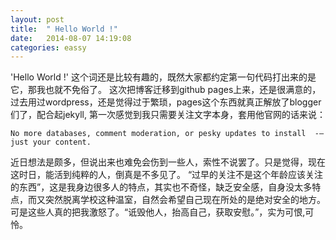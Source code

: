 ```yaml
---
layout: post
title:  " Hello World !"
date:   2014-08-07 14:19:08
categories: eassy
---
```


'Hello World !' 这个词还是比较有趣的，既然大家都约定第一句代码打出来的是它，那我也就不免俗了。
这次把博客迁移到github pages上来，还是很满意的，过去用过wordpress，还是觉得过于繁琐，pages这个东西就真正解放了blogger们了，配合起jekyll,
第一次感觉到我只需要关注文字本身，套用他官网的话来说：
<!--more-->

`No more databases, comment moderation, or pesky updates to install  -—just your content.`

近日想法是颇多，但说出来也难免会伤到一些人，索性不说罢了。只是觉得，现在这时日，能活到纯粹的人，倒真是不多见了。
“过早的关注不是这个年龄应该关注的东西”，这是我身边很多人的特点，其实也不奇怪，缺乏安全感，自身没太多特点，而又突然脱离学校这种温室，自然会希望自己现在所处的是绝对安全的地方。
可是这些人真的把我激怒了。“诋毁他人，抬高自己，获取安慰。”，实为可恨,可怜。




